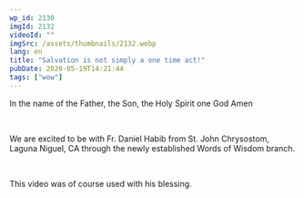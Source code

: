 ```yaml
---
wp_id: 2130
imgId: 2132
videoId: ""
imgSrc: /assets/thumbnails/2132.webp
lang: en
title: "Salvation is not simply a one time act!"
pubDate: 2020-05-19T14:21:44
tags: ["wow"]
---
```


<p>In the name of the Father, the Son, the Holy Spirit one God Amen</p>
<p>&nbsp;</p>
<p>We are excited to be with Fr. Daniel Habib from St. John Chrysostom, Laguna Niguel, CA through the newly established Words of Wisdom branch.</p>
<p>&nbsp;</p>
<p>This video was of course used with his blessing.</p>
